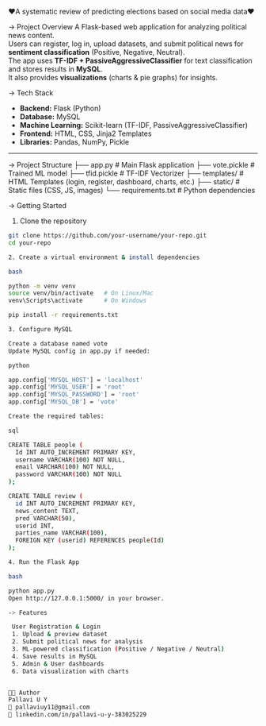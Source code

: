 ❤️A systematic review of predicting elections based on social media data❤️

-> Project Overview
A Flask-based web application for analyzing political news content.  
Users can register, log in, upload datasets, and submit political news for **sentiment classification** (Positive, Negative, Neutral).  
The app uses **TF-IDF + PassiveAggressiveClassifier** for text classification and stores results in **MySQL**.  
It also provides **visualizations** (charts & pie graphs) for insights.

-> Tech Stack
- **Backend:** Flask (Python)
- **Database:** MySQL
- **Machine Learning:** Scikit-learn (TF-IDF, PassiveAggressiveClassifier)
- **Frontend:** HTML, CSS, Jinja2 Templates
- **Libraries:** Pandas, NumPy, Pickle

---

-> Project Structure
├── app.py # Main Flask application
├── vote.pickle # Trained ML model
├── tfid.pickle # TF-IDF Vectorizer
├── templates/ # HTML Templates (login, register, dashboard, charts, etc.)
├── static/ # Static files (CSS, JS, images)
└── requirements.txt # Python dependencies


-> Getting Started

1. Clone the repository
```bash
git clone https://github.com/your-username/your-repo.git
cd your-repo

2️. Create a virtual environment & install dependencies

bash

python -m venv venv
source venv/bin/activate   # On Linux/Mac
venv\Scripts\activate      # On Windows

pip install -r requirements.txt

3️. Configure MySQL

Create a database named vote
Update MySQL config in app.py if needed:

python

app.config['MYSQL_HOST'] = 'localhost'
app.config['MYSQL_USER'] = 'root'
app.config['MYSQL_PASSWORD'] = 'root'
app.config['MYSQL_DB'] = 'vote'

Create the required tables:

sql

CREATE TABLE people (
  Id INT AUTO_INCREMENT PRIMARY KEY,
  username VARCHAR(100) NOT NULL,
  email VARCHAR(100) NOT NULL,
  password VARCHAR(100) NOT NULL
);

CREATE TABLE review (
  id INT AUTO_INCREMENT PRIMARY KEY,
  news_content TEXT,
  pred VARCHAR(50),
  userid INT,
  parties_name VARCHAR(100),
  FOREIGN KEY (userid) REFERENCES people(Id)
);

4️. Run the Flask App

bash

python app.py
Open http://127.0.0.1:5000/ in your browser.

-> Features

 User Registration & Login
 1. Upload & preview dataset
 2. Submit political news for analysis
 3. ML-powered classification (Positive / Negative / Neutral)
 4. Save results in MySQL
 5. Admin & User dashboards
 6. Data visualization with charts


👨‍💻 Author
Pallavi U Y
📧 pallaviuy11@gmail.com
🔗 linkedin.com/in/pallavi-u-y-383025229
